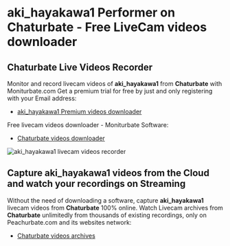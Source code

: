 # aki_hayakawa1 Performer on Chaturbate - Free LiveCam videos downloader

## Chaturbate Live Videos Recorder

Monitor and record livecam videos of **aki_hayakawa1** from **Chaturbate** with Moniturbate.com
Get a premium trial for free by just and only registering with your Email address:
* [aki_hayakawa1 Premium videos downloader](https://moniturbate.com/request-demo-licence-key.html)

Free livecam videos downloader - Moniturbate Software:
* [Chaturbate videos downloader](https://moniturbate.com/moniturbate-download-software.html)

![aki_hayakawa1 livecam videos recorder](https://peachurnet.com/templates/moniturbate-software.png)


## Capture aki_hayakawa1 videos from the Cloud and watch your recordings on Streaming

Without the need of downloading a software, capture **aki_hayakawa1** livecam videos from **Chaturbate** 100% online.
Watch Livecam archives from **Chaturbate** unlimitedly from thousands of existing recordings, only on Peachurbate.com and its websites network:
* [Chaturbate videos archives](https://peachurnet.com/)